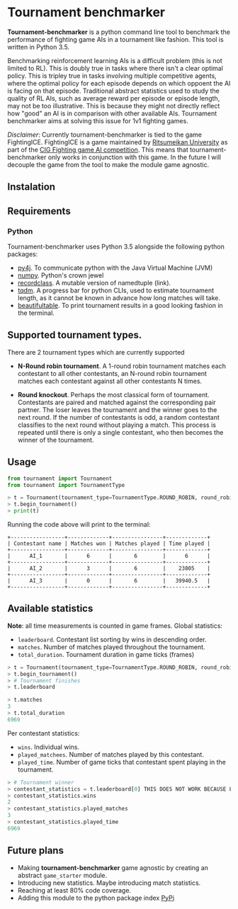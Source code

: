 # Tournament benchmarker
**Tournament-benchmarker** is a python command line tool to benchmark the performance of fighting game AIs in a tournament like fashion. This tool is written in Python 3.5.

Benchmarking reinforcement learning AIs is a difficult problem (this is not limited to RL). This is doubly true in tasks where there isn't a clear optimal policy. This is tripley true in tasks involving multiple competitive agents, where the optimal policy for each episode depends on which oppoent the AI is facing on that episode. Traditional abstract statistics used to study the quality of RL AIs, such as average reward per episode or episode length, may not be too illustrative. This is because they might not directly reflect how "good" an AI is in comparison with other available AIs. Tournament benchmarker aims at solving this issue for 1v1 fighting games.

*Disclaimer*: Currently tournament-benchmarker is tied to the game FightingICE. FightingICE is a game maintained by [Ritsumeikan University](http://en.ritsumei.ac.jp/) as part of the [CIG Fighting game AI competition](http://www.ice.ci.ritsumei.ac.jp/~ftgaic/). This means that tournament-benchmarker only works in conjunction with this game. In the future I will decouple the game from the tool to make the module game agnostic.

## Instalation
    
## Requirements

### Python 
Tournament-benchmarker uses Python 3.5 alongside the following python packages:
+ [py4j](https://www.py4j.org/). To communicate python with the Java Virtual Machine (JVM)
+ [numpy](http://www.numpy.org/). Python's crown jewel
+ [recordclass](https://pypi.org/project/recordclass/). A mutable version of namedtuple (link).
+ [tqdm](https://github.com/tqdm/tqdm). A progress bar for python CLIs, used to estimate tournament length, as it cannot be known in advance how long matches will take.
+ [beautifultable](https://github.com/pri22296/beautifultable). To print tournament results in a good looking fashion in the terminal.
 

## Supported tournament types.
There are 2 tournament types which are currently supported
* **N-Round robin tournament**. A 1-round robin tournament matches each contestant to all other contestants, an N-round robin tournament matches each contestant against all other contestants N times.
+ **Round knockout**. Perhaps the most classical form of tournament. Contestants are paired and matched against the corresponding pair partner. The loser leaves the tournament and the winner goes to the next round. If the number of contestants is odd, a random contestant classifies to the next round without playing a match. This process is repeated until there is only a single contestant, who then becomes the winner of the tournament.

## Usage

```python
from tournament import Tournament
from tournament import TournamentType

> t = Tournament(tournament_type=TournamentType.ROUND_ROBIN, round_robin_rounds=3, contestant_names=['AI_1', 'AI_2', 'AI_3'])
> t.begin_tournament()
> print(t)
```
Running the code above will print to the terminal:
```
+-----------------+-------------+----------------+-------------+
| Contestant name | Matches won | Matches played | Time played |
+-----------------+-------------+----------------+-------------+
|      AI_1       |      6      |       6        |      6      |
+-----------------+-------------+----------------+-------------+
|      AI_2       |      3      |       6        |    23805    |
+-----------------+-------------+----------------+-------------+
|      AI_3       |      0      |       6        |   39940.5   |
+-----------------+-------------+----------------+-------------+

```

## Available statistics
**Note**: all time measurements is counted in game frames.
Global statistics:
+ `leaderboard`. Contestant list sorting by wins in descending order.
+ `matches`. Number of matches played throughout the tournament.
+ `total_duration`. Tournament duration in game ticks (frames)

```python
> t = Tournament(tournament_type=TournamentType.ROUND_ROBIN, round_robin_rounds=3, contestant_names=['Machete', 'RandomAI'])
> t.begin_tournament()
> # Tournament finishes
> t.leaderboard

> t.matches
3
> t.total_duration
6969
```

Per contestant statistics:
+ `wins`. Individual wins.
+ `played_matchees`. Number of matches played by this contestant.
+ `played_time`. Number of game ticks that contestant spent playing in the tournament.

```python
> # Tournament winner
> contestant_statistics = t.leaderboard[0] THIS DOES NOT WORK BECAUSE LEADERBOARD IS NEVER POPULATED
> contestant_statistics.wins
2
> contestant_statistics.played_matches
3
> contestant_statistics.played_time
6969
```

## Future plans
+ Making **tournament-benchmarker** game agnostic by creating an abstract `game_starter` module.
+ Introducing new statistics. Maybe introducing match statistics.
+ Reaching at least 80% code coverage.
+ Adding this module to the python package index [PyPi](https://pypi.org/)
